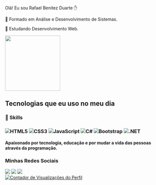 Olá! Eu sou Rafael Benitez Duarte ✋

🌱 Formado em Análise e Desenvolvimento de Sistemas.

🔭 Estudando Desenvolvimento Web.

<a href="https://github.com/rafaelbenitezduartesharp">
  <img height="180em" src="https://github-readme-stats.vercel.app/api?username=rafaelbenitezduartesharp&show_icons=true&theme=midnight-purple&include_all_commits=true&count_private=true"/>
</a>

<h2>Tecnologias que eu uso no meu dia</h2>

<h3>🚀 Skills<h3/>
<div style="display: inline_block">
  <img align="center" alt="HTML5" src="https://img.shields.io/badge/HTML5-E34F26?style=for-the-badge&logo=html5&logoColor=white" />
  <img align="center" alt="CSS3" src="https://img.shields.io/badge/CSS3-1572B6?style=for-the-badge&logo=css3&logoColor=white" />
  <img align="center" alt="JavaScript" src="https://img.shields.io/badge/JavaScript-F7DF1E?style=for-the-badge&logo=javascript&logoColor=black" />
  <img align="center" alt="C#" src="https://img.shields.io/badge/C%23-239120?style=for-the-badge&logo=c-sharp&logoColor=white"/>
  <img align="center" alt="Bootstrap" src="https://img.shields.io/badge/Bootstrap-563D7C?style=for-the-badge&logo=bootstrap&logoColor=white"/>
  <img align="center" alt=".NET" src="https://img.shields.io/badge/.NET-5C2D91?style=for-the-badge&logo=.net&logoColor=white"/>
</div>
<h4>Apaixonado por tecnologia, educação e por mudar a vida das pessoas através da programação.</h4> 
<h3>Minhas Redes Sociais</h3> 
<a href="https://instagram.com/rafaelbenitezduarte" target="_blank"><img src="https://img.shields.io/badge/-Instagram-%23E4405F?style=for-the-badge&logo=instagram&logoColor=white" target="_blank"></a>
<a href="https://www.linkedin.com/in/rafael-benitez-duarte" target="_blank"><img src="https://img.shields.io/badge/-LinkedIn-%230077B5?style=for-the-badge&logo=linkedin&logoColor=white" target="_blank"></a>
<a href="mailto:rafaelbenitezdaurte@gmail.com"><img src="https://img.shields.io/badge/-Gmail-%23333?style=for-the-badge&logo=gmail&logoColor=white" target="_blank"></a>
</br>
<a href="https://komarev.com/ghpvc/?username=rafaelbenitezduartesharp" target="_blank">
<img src="https://komarev.com/ghpvc/?username=rafaelbenitezduartesharp&label=Visualizações+do+Perfil&color=blueviolet" alt="Contador de Visualizações do Perfil" />
</a>
